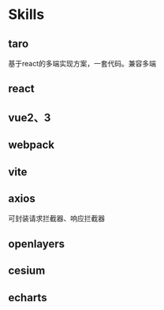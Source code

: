 # Skills
## taro
基于react的多端实现方案，一套代码。兼容多端

## react

## vue2、3

## webpack

## vite

## axios
可封装请求拦截器、响应拦截器

## openlayers

## cesium

## echarts
